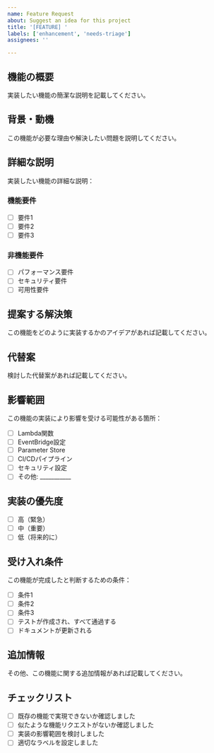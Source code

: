 ```yaml
---
name: Feature Request
about: Suggest an idea for this project
title: '[FEATURE] '
labels: ['enhancement', 'needs-triage']
assignees: ''

---
```


## 機能の概要
実装したい機能の簡潔な説明を記載してください。

## 背景・動機
この機能が必要な理由や解決したい問題を説明してください。

## 詳細な説明
実装したい機能の詳細な説明：

### 機能要件
- [ ] 要件1
- [ ] 要件2
- [ ] 要件3

### 非機能要件
- [ ] パフォーマンス要件
- [ ] セキュリティ要件
- [ ] 可用性要件

## 提案する解決策
この機能をどのように実装するかのアイデアがあれば記載してください。

## 代替案
検討した代替案があれば記載してください。

## 影響範囲
この機能の実装により影響を受ける可能性がある箇所：

- [ ] Lambda関数
- [ ] EventBridge設定
- [ ] Parameter Store
- [ ] CI/CDパイプライン
- [ ] セキュリティ設定
- [ ] その他: ___________

## 実装の優先度
- [ ] 高（緊急）
- [ ] 中（重要）
- [ ] 低（将来的に）

## 受け入れ条件
この機能が完成したと判断するための条件：

- [ ] 条件1
- [ ] 条件2
- [ ] 条件3
- [ ] テストが作成され、すべて通過する
- [ ] ドキュメントが更新される

## 追加情報
その他、この機能に関する追加情報があれば記載してください。

## チェックリスト
- [ ] 既存の機能で実現できないか確認しました
- [ ] 似たような機能リクエストがないか確認しました
- [ ] 実装の影響範囲を検討しました
- [ ] 適切なラベルを設定しました